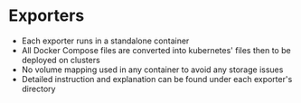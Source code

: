 # Exporters
- Each exporter runs in a standalone container
- All Docker Compose files are converted into kubernetes' files then to be deployed on clusters
- No volume mapping used in any container to avoid any storage issues   
- Detailed instruction and explanation can be found under each exporter's directory